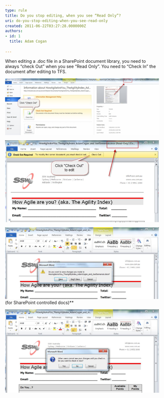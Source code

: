 ```yaml
---
type: rule
title: Do you stop editing, when you see “Read Only”?
uri: do-you-stop-editing-when-you-see-read-only
created: 2011-06-22T03:27:28.0000000Z
authors:
- id: 1
  title: Adam Cogan

---
```


When editing a .doc file in a SharePoint document library, you need to always “check Out” when you see “Read Only”. You need to “Check In” the document after editing to TFS.


![ Warning - If you see “Read-Only” in the title bar, then you need to “Check Out”](SharepointWord.jpg)



![ Click “Check Out” to edit the document in TFS ](SharepointWord1.jpg) 



![ When you click “yes”, expect a 2nd dialog ](SharepointWord2.jpg) 
(for SharePoint controlled docs)** 


![ Good – the dialog you should always get on saving](SharepointWord3.jpg)
